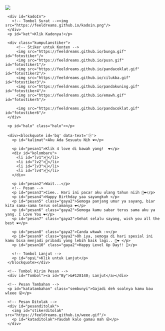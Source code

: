 <!DOCTYPE html>
<html>
<meta charset='UTF-8'/><meta content='width=device-width, initial-scale=1, user-scalable=1, minimum-scale=1, maximum-scale=5' name='viewport'/><meta content='IE=edge' http-equiv='X-UA-Compatible'/>
  
  <link rel="preconnect" href="https://fonts.googleapis.com">
  <link rel="preconnect" href="https://fonts.gstatic.com" crossorigin>
  <link href="https://fonts.googleapis.com/css2?family=Shippori+Antique:wght@400;700&display=swap" rel="stylesheet">
  <link href="https://fonts.googleapis.com/css2?family=Dancing+Script&display=swap" rel="stylesheet">

  <script src="https://cdn.jsdelivr.net/npm/sweetalert2@11.0.19/dist/sweetalert2.all.min.js"></script><link href="https://feeldreams.github.io/heihbd/style.css" rel="stylesheet" type="text/css" />
  <script src="https://unpkg.com/typeit@8.7.0/dist/index.umd.js"></script>
  <script src="https://kit.fontawesome.com/4f3ce16e3e.js" crossorigin="anonymous"></script>
  
<head>
<title>HBD Sayangkuh</title>
<link rel="icon" type="image/x-icon" href="https://www.palingit.com/favicon.ico">
<meta name="description" content="HTML Replit Coding">

</head>
<body>
	
   <audio src="https://feeldreams.github.io/djikhlas.mp3" id="linkmp3" class="sembunyi"></audio>
   
   <div id="bodyblur">
     <!-- Wallpaper --><img src="https://feeldreams.github.io/wp9.jpg" id="wallpaper"/><div id="beneranblur"></div>
   </div>
   
   <div id='Content'>

     <div id="kadoIn">
       <!-- Tombol Surat --><img src="https://feeldreams.github.io/kadoin.png"/>
     </div>
     <p id="ket">Klik Kadonya!</p>

     <div class="kumpulanstiker">
         <!-- Stiker untuk Konten -->
         <img src="https://feeldreams.github.io/bunga.gif" id="fotostiker"/>
         <img src="https://feeldreams.github.io/pusn.gif" id="fotostiker1"/>
         <img src="https://feeldreams.github.io/pandacoklat.gif" id="fotostiker2"/>
         <img src="https://feeldreams.github.io/cilukba.gif" id="fotostiker3"/>
         <img src="https://feeldreams.github.io/pandakuning.gif" id="fotostiker4"/>
         <img src="https://feeldreams.github.io/emawh.gif" id="fotostiker5"/>
         
         <img src="https://feeldreams.github.io/pandacoklat.gif" id="fotostiker6"/>
     </div>
     
     <p id="halo" class="halo"></p>
     
     <div><blockquote id='bq' data-text='㋡'>
       <p id="kalimat">Aku Ada Sesuatu Nih ❤️</p>

       <p id="pesan1">Klik 4 love di bawah yang!  ❤️</p>
       <div id="kolombaru">
         <li id="lv1">🤍</li>
         <li id="lv2">🤍</li>
         <li id="lv3">🤍</li>
         <li id="lv4">🤍</li>
       </div>

       <p id="pesan2">Wait...</p>
       <!-- Pesan -->
       <p id="pesan3">Ciee.. Hari ini pacar aku ulang tahun niih 🤣❤️</p>
       <p id="pesan4">Happy Birthday yaa sayangkuh </p>
       <p id="pesan5" class="gaya2">Semoga panjang umur ya sayang, biar kita sama-sama terus selamanya ❤️</p>
       <p id="pesan6" class="gaya2">Semoga kamu sabar terus sama aku ya yang. I Love You ❤️</p>
       <p id="pesan7" class="gaya2">Sehat selalu sayang, wish you all the best ❤️</p>

       <p id="pesan8" class="gaya2">Canda wkwwk :v</p>
       <p id="pesan9" class="gaya2">Oh iya, semoga di hari spesial ini kamu bisa menjadi pribadi yang lebih baik lagi.. 🥳❤️ </p>
       <p id="pesan10" class="gaya2">Happy Level Up Day!! 🥳</p>

       <!-- Tombol Lanjut -->
       <p id="opsL">Klik untuk Lanjut</p>
     </blockquote></div>

     <!-- Tombol Kirim Pesan -->
     <div id="Tombol"><a id="By">&#128140; Lanjut</a></div>

     <!-- Pesan Tambahan -->
     <p id="katatambahan" class="sembunyi">Gajadi deh soalnya kamu bau wleee 😜</p>
     
     <!-- Pesan Ditolak -->
     <div id="pesanditolak">
       <img id="stikerditolak" src="https://feeldreams.github.io/weee.gif"/>
       <p id="kataditolak">Yaudah kalo gamau mah 😜</p>
     </div>

   </div>

<script>
  const body = document.querySelector("body");const swalst = Swal.mixin({timer: 2300, allowOutsideClick: false, showConfirmButton: false, timerProgressBar: true, imageHeight: 90,}); audio = new Audio('' + linkmp3.src); ftganti=0;fungsi=0;fungsiAwal=0;deffotostiker=fotostiker.src;function berjatuhan() {const heart = document.createElement("div"); heart.className = "fas fa-snowflake"; heart.style.left = (Math.random() * 90)+"vw"; heart.style.animationDuration = (Math.random()*3)+2+"s"; body.appendChild(heart);} setInterval(function name(params) {var heartArr = document.querySelectorAll(".fa-snowflake"); if (heartArr.length > 100) {heartArr[0].remove()}},100);Content.style = "opacity:1;margin-top:16vh"; const swals = Swal.mixin({allowOutsideClick: false, cancelButtonColor: '#FF0040', imageHeight: 80,}); 
	
  document.getElementById("kadoIn").onclick = function() {if(fungsiAwal==0){audio.play();fungsiAwal=1;kadoIn.style="transition:all .8s ease;transform:scale(10);opacity:0";wallpaper.style="transform: scale(1.5);";ket.style="display:none";setTimeout(initengahan,300);setTimeout(inipesan,500)}}
  
  async function inipesan(){
    var { value: nama } = await swals.fire({
           title: 'Masukin Nama Kamu', input: 'text',
       });
       if(nama && nama.length < 11){
         window.nama = nama;
         vketikhalo="Hai, " + nama + " ✨";
         mulainama();
         } else {
           await swals.fire('Ups!', 'Nama tidak boleh kosong atau lebih dari 10 karakter, ya!');inipesan();
    }
  }

  //Variable Pertanyaan Akhir
  var tanya = 'Mau Kado Gak Nih? 😶❤️';
  var opstanya = 'Ayo jawab 😆';
  var tompositif = 'Mau';
  var tomnegatif = 'Engga';
    
    async function menuju(){pesanwhatsapp = "Makasii udah ngucapin " + nama + " ultah ><";await swals.fire('OK!', 'Kirim jawabannya ke WhatsApp aku, ya!', 'success');window.location = "https://api.whatsapp.com/send/?phone=%2B6281294583997&text&type=phone_number&app_absent=0" + pesanwhatsapp;}
</script>
<script src="https://feeldreams.github.io/heihbd/script.js"></script>
<!-- Sampai Sini -->
</body>
  </html>
